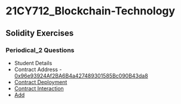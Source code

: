 # 21CY712_Blockchain-Technology

## Solidity Exercises
### Periodical_2 Questions
- Student Details
- Contract Address - [0x96e93924Af2BA6B4a427489301585Bc090B43da8](https://goerli.etherscan.io/address/0x24f04b5ee04cc1b7d14dcb7352e664e5358f809c)
- [Contract Deployment](https://goerli.etherscan.io/tx/0xb6613efc63d23e89ecfd5905ac6a4fea1ec81f389bd34bb53fbf0ee8492b1528) 
- [Contract Interaction](https://goerli.etherscan.io/tx/0xe5393298d5cdd49a267318160f569e6718d6b5f652990ed0143d64a7522e0f46)
- [Add](https://goerli.etherscan.io/tx/0xe5393298d5cdd49a267318160f569e6718d6b5f652990ed0143d64a7522e0f46)
